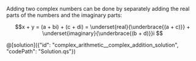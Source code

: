 Adding two complex numbers can be done by separately adding the real parts of the numbers and the imaginary parts:  

$$x + y = (a + bi) + (c + di) = \underset{real}{\underbrace{(a + c)}} + \underset{imaginary}{\underbrace{(b + d)}}i $$

@[solution]({"id": "complex_arithmetic__complex_addition_solution", "codePath": "Solution.qs"})
